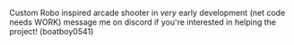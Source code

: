 Custom Robo inspired arcade shooter in *very* early development (net code needs WORK) 
message me on discord if you're interested in helping the project! (boatboy0541)
